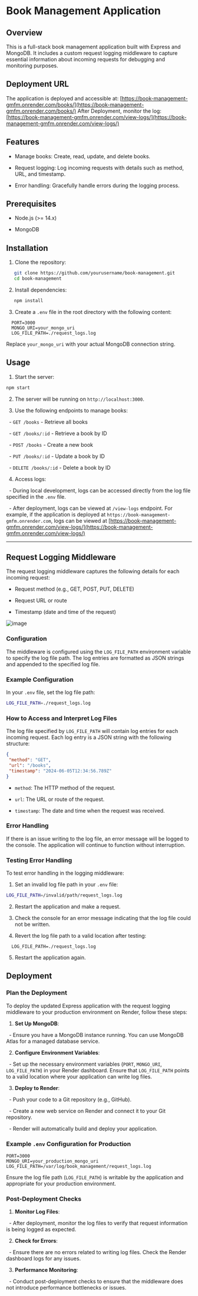 # Book Management Application

## Overview

This is a full-stack book management application built with Express and MongoDB. It includes a custom request logging middleware to capture essential information about incoming requests for debugging and monitoring purposes.

## Deployment URL

The application is deployed and accessible at: [https://book-management-gmfm.onrender.com/books/](https://book-management-gmfm.onrender.com/books/)
After Deployment, monitor the log: [https://book-management-gmfm.onrender.com/view-logs/](https://book-management-gmfm.onrender.com/view-logs/)

## Features

- Manage books: Create, read, update, and delete books.

- Request logging: Log incoming requests with details such as method, URL, and timestamp.

- Error handling: Gracefully handle errors during the logging process.

## Prerequisites

- Node.js (>= 14.x)

- MongoDB

## Installation

1. Clone the repository:

```sh
   git clone https://github.com/yourusername/book-management.git
   cd book-management
```

2. Install dependencies:

```sh
   npm install
```

3. Create a `.env` file in the root directory with the following content:



```plaintext
  PORT=3000
  MONGO_URI=your_mongo_uri
  LOG_FILE_PATH=./request_logs.log
```


Replace `your_mongo_uri` with your actual MongoDB connection string.



## Usage



1. Start the server:

```sh
npm start

```

2. The server will be running on `http://localhost:3000`.


3. Use the following endpoints to manage books:



  - `GET /books` - Retrieve all books

  - `GET /books/:id` - Retrieve a book by ID

  - `POST /books` - Create a new book

  - `PUT /books/:id` - Update a book by ID

  - `DELETE /books/:id` - Delete a book by ID

4. Access logs:

  - During local development, logs can be accessed directly from the log file specified in the `.env` file.

  - After deployment, logs can be viewed at `/view-logs` endpoint. For example, if the application is deployed at `https://book-management-gmfm.onrender.com`, logs can be viewed at [https://book-management-gmfm.onrender.com/view-logs/](https://book-management-gmfm.onrender.com/view-logs/)

---

## Request Logging Middleware

The request logging middleware captures the following details for each incoming request:

- Request method (e.g., GET, POST, PUT, DELETE)

- Request URL or route

- Timestamp (date and time of the request)

![image](https://github.com/utkarshrajdev/Book-management/assets/108168962/a883f209-af4b-41e1-92f7-411afb099a45)


### Configuration

The middleware is configured using the `LOG_FILE_PATH` environment variable to specify the log file path. The log entries are formatted as JSON strings and appended to the specified log file.



### Example Configuration

In your `.env` file, set the log file path:



```sh
LOG_FILE_PATH=./request_logs.log

``` 



### How to Access and Interpret Log Files



The log file specified by `LOG_FILE_PATH` will contain log entries for each incoming request. Each log entry is a JSON string with the following structure:

```json
{
 "method": "GET",
 "url": "/books",
 "timestamp": "2024-06-05T12:34:56.789Z"
}

```

- `method`: The HTTP method of the request.

- `url`: The URL or route of the request.

- `timestamp`: The date and time when the request was received.

### Error Handling

If there is an issue writing to the log file, an error message will be logged to the console. The application will continue to function without interruption.

### Testing Error Handling

To test error handling in the logging middleware:

1. Set an invalid log file path in your `.env` file:

```sh
LOG_FILE_PATH=/invalid/path/request_logs.log

```

2. Restart the application and make a request.

3. Check the console for an error message indicating that the log file could not be written.

4. Revert the log file path to a valid location after testing:

```plaintext
  LOG_FILE_PATH=./request_logs.log
```



5. Restart the application again.

## Deployment

### Plan the Deployment

To deploy the updated Express application with the request logging middleware to your production environment on Render, follow these steps:

1. **Set Up MongoDB**:

  - Ensure you have a MongoDB instance running. You can use MongoDB Atlas for a managed database service.

2. **Configure Environment Variables**:

  - Set up the necessary environment variables (`PORT`, `MONGO_URI`, `LOG_FILE_PATH`) in your Render dashboard. Ensure that `LOG_FILE_PATH` points to a valid location where your application can write log files.

3. **Deploy to Render**:

  - Push your code to a Git repository (e.g., GitHub).

  - Create a new web service on Render and connect it to your Git repository.

  - Render will automatically build and deploy your application.

### Example `.env` Configuration for Production

```plaintext
PORT=3000
MONGO_URI=your_production_mongo_uri
LOG_FILE_PATH=/var/log/book_management/request_logs.log

```

Ensure the log file path (`LOG_FILE_PATH`) is writable by the application and appropriate for your production environment.

### Post-Deployment Checks

1. **Monitor Log Files**:

  - After deployment, monitor the log files to verify that request information is being logged as expected.

2. **Check for Errors**:

  - Ensure there are no errors related to writing log files. Check the Render dashboard logs for any issues.

3. **Performance Monitoring**:

  - Conduct post-deployment checks to ensure that the middleware does not introduce performance bottlenecks or issues.

